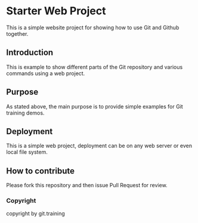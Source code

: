 # Starter Web Project
This is a simple website project for
showing how to use Git and Github together.

## Introduction

This is example  to show different parts 
of the Git repository and various commands
using a web project.

## Purpose

As stated above, the main purpose is to 
provide simple examples for Git training
demos.

## Deployment

This is a simple web project, deployment
can be on any web server or even local
file system.

## How to contribute

Please fork this repository and then issue Pull Request
for review.

### Copyright
copyright by git.training